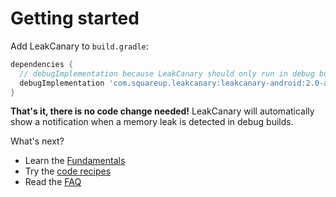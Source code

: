 # Getting started

Add LeakCanary to `build.gradle`:

```groovy
dependencies {
  // debugImplementation because LeakCanary should only run in debug builds.
  debugImplementation 'com.squareup.leakcanary:leakcanary-android:2.0-alpha-3'
}
```

**That's it, there is no code change needed!** LeakCanary will automatically show a notification when a memory leak is detected in debug builds.

What's next?

* Learn the [Fundamentals](fundamentals.md)
* Try the [code recipes](recipes.md)
* Read the [FAQ](faq.md)
